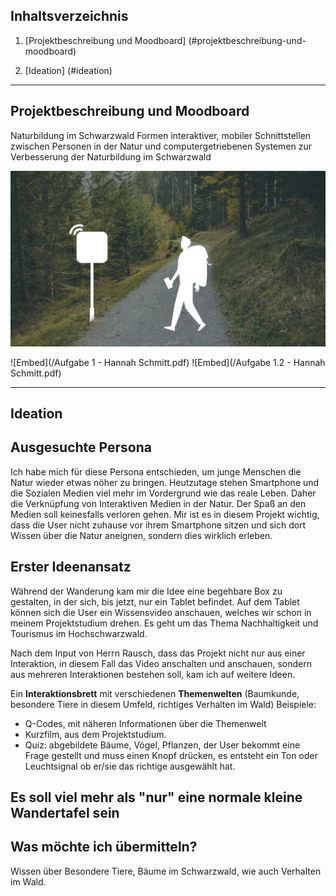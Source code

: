 
## Inhaltsverzeichnis
1. [Projektbeschreibung und Moodboard] (#projektbeschreibung-und-moodboard)
<a name="projektbeschreibung-und-moodboard"></a>

2. [Ideation] (#ideation)
<a name="Ideation"></a>

***
## Projektbeschreibung und Moodboard

Naturbildung im Schwarzwald
Formen interaktiver, mobiler Schnittstellen
zwischen Personen in der Natur und computergetriebenen Systemen
zur Verbesserung der Naturbildung im Schwarzwald

![Image text](/Thema.png)

![Embed](/Aufgabe 1 - Hannah Schmitt.pdf)
![Embed](/Aufgabe 1.2 - Hannah Schmitt.pdf)

***
## Ideation
<h2> Ausgesuchte Persona </h2>
Ich habe mich für diese Persona entschieden, um junge Menschen die Natur wieder etwas nöher zu bringen. Heutzutage stehen Smartphone und die Sozialen Medien viel mehr im Vordergrund wie das reale Leben. Daher die Verknüpfung von Interaktiven Medien in der Natur. Der Spaß an den Medien soll keinesfalls verloren gehen. Mir ist es in diesem Projekt wichtig, dass die User nicht zuhause vor ihrem Smartphone sitzen und sich dort Wissen über die Natur aneignen, sondern dies wirklich erleben.

<h2> Erster Ideenansatz </h2>
Während der Wanderung kam mir die Idee eine begehbare Box zu gestalten, in der sich, bis jetzt, nur ein Tablet befindet. 
Auf dem Tablet können sich die User ein Wissensvideo anschauen, welches wir schon in meinem Projektstudium drehen. 
Es geht um das Thema Nachhaltigkeit und Tourismus im Hochschwarzwald.

Nach dem Input von Herrn Rausch, dass das Projekt nicht nur aus einer Interaktion, in diesem Fall das Video anschalten und anschauen, sondern aus mehreren Interaktionen bestehen soll, kam ich auf weitere Ideen.


Ein **Interaktionsbrett** mit verschiedenen **Themenwelten** (Baumkunde, besondere Tiere in diesem Umfeld, richtiges Verhalten im Wald)
Beispiele:
* Q-Codes, mit näheren Informationen über die Themenwelt
* Kurzfilm, aus dem Projektstudium.
* Quiz: abgebildete Bäume, Vögel, Pflanzen, der User bekommt eine Frage gestellt und muss einen Knopf drücken, es entsteht ein Ton oder Leuchtsignal ob er/sie das richtige ausgewählt hat.

<h2>Es soll viel mehr als "nur" eine normale kleine Wandertafel sein</h2>


<h2>Was möchte ich übermitteln? </h2>
Wissen über Besondere Tiere, Bäume im Schwarzwald, wie auch Verhalten im Wald.



 
